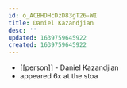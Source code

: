 ```yaml
---
id: o_ACBHDHcDzD83gT26-WI
title: Daniel Kazandjian
desc: ''
updated: 1639759645922
created: 1639759645922
---
```



- [[person]] - Daniel Kazandjian
- appeared 6x at the stoa
